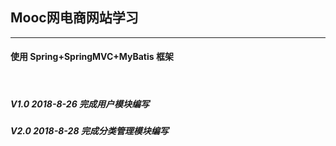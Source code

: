 ## Mooc网电商网站学习
---------------------

#### 使用 Spring+SpringMVC+MyBatis 框架
<br/>

##### V1.0 2018-8-26 完成用户模块编写

<h5>V2.0 2018-8-28 完成分类管理模块编写<h5>

